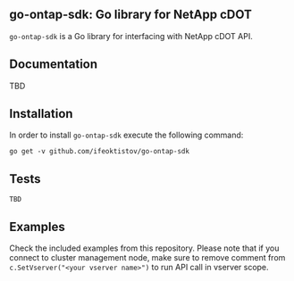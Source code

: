 ## go-ontap-sdk: Go library for NetApp cDOT

`go-ontap-sdk` is a Go library for interfacing with NetApp cDOT API.

## Documentation

TBD

## Installation

In order to install `go-ontap-sdk` execute the following command:

```
go get -v github.com/ifeoktistov/go-ontap-sdk
```

## Tests

```
TBD
```

## Examples

Check the included examples from this repository.
Please note that if you connect to cluster management node, make sure to remove comment from `c.SetVserver("<your vserver name>")` to run API call in vserver scope.
